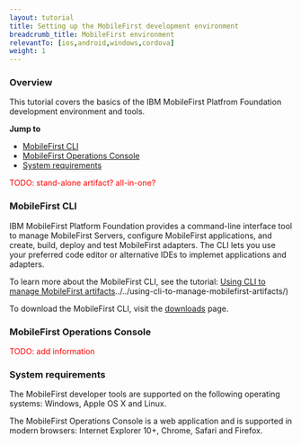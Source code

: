 ```yaml
---
layout: tutorial
title: Setting up the MobileFirst development environment
breadcrumb_title: MobileFirst environment
relevantTo: [ios,android,windows,cordova]
weight: 1
---
```

### Overview
This tutorial covers the basics of the IBM MobileFirst Platfrom Foundation development environment and tools.

**Jump to**

- [MobileFirst CLI](#mobilefirst-cli)
- [MobileFirst Operations Console](#mobilefirst-operations-console)
- [System requirements](#system-requirements)

<span style="color:red">TODO: stand-alone artifact? all-in-one?</span>

### MobileFirst CLI
IBM MobileFirst Platform Foundation provides a command-line interface tool to manage MobileFirst Servers, configure MobileFirst applications, and create, build, deploy and test MobileFirst adapters. The CLI lets you use your preferred code editor or alternative IDEs to implemet applications and adapters.

To learn more about the MobileFirst CLI, see the tutorial: [Using CLI to manage MobileFirst artifacts]()../../using-cli-to-manage-mobilefirst-artifacts/)

To download the MobileFirst CLI, visit the [downloads]({{site.base}}/downloads/) page.

### MobileFirst Operations Console
<span style="color:red">TODO: add information</span>

### System requirements
The MobileFirst developer tools are supported on the following operating systems: Windows, Apple OS X and Linux.

The MobileFirst Operations Console is a web application and is supported in modern browsers: Internet Explorer 10+, Chrome, Safari and Firefox.
